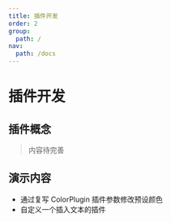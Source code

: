 ```yaml
---
title: 插件开发
order: 2
group:
  path: /
nav:
  path: /docs
---
```


# 插件开发

## 插件概念

> 内容待完善

## 演示内容

- 通过复写 ColorPlugin 插件参数修改预设颜色
- 自定义一个插入文本的插件

<code src="../demos/plugin.tsx" />
